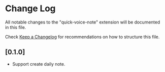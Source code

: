 # Change Log

All notable changes to the "quick-voice-note" extension will be documented in this file.

Check [Keep a Changelog](http://keepachangelog.com/) for recommendations on how to structure this file.

## [0.1.0]

- Support create daily note.
